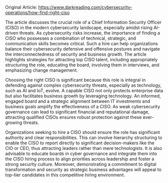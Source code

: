 Original Article: https://www.darkreading.com/cybersecurity-operations/how-find-right-ciso

The article discusses the crucial role of a Chief Information Security Officer (CISO) in the modern cybersecurity landscape, especially amidst rising AI-driven threats. As cybersecurity risks increase, the importance of finding a CISO who possesses a combination of technical, strategic, and communication skills becomes critical. Such a hire can help organizations balance their cybersecurity defensive and offensive postures and navigate the interconnectedness of security and business growth. The article highlights strategies for attracting top CISO talent, including appropriately structuring the role, educating the board, involving them in interviews, and emphasizing change management.

Choosing the right CISO is significant because this role is integral in defending against complex cybersecurity threats, especially as technology, such as AI and IoT, evolve. A capable CISO not only protects enterprise data but also facilitates business growth by leveraging technology. An informed, engaged board and a strategic alignment between IT investments and business goals amplify the effectiveness of a CISO. As weak cybersecurity governance can lead to significant financial and reputational damage, attracting qualified CISOs ensures robust protection against these ever-growing threats.

Organizations seeking to hire a CISO should ensure the role has significant authority and clear responsibilities. This can involve hierarchy structuring to enable the CISO to report directly to significant decision-makers like the CIO or CEO, thus attracting leaders rather than mere technologists. It is also advisable to educate boards in cyber governance and integrate them into the CISO hiring process to align priorities across leadership and foster a strong security culture. Moreover, demonstrating a commitment to digital transformation and security as strategic business advantages will appeal to top-tier candidates in this competitive hiring environment.